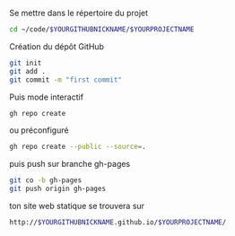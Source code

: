 Se mettre dans le répertoire du projet
```bash
cd ~/code/$YOURGITHUBNICKNAME/$YOURPROJECTNAME
```
Création du dépôt GitHub
```bash
git init
git add .
git commit -m "first commit"
```
Puis mode interactif
```bash
gh repo create
```
ou préconfiguré
```bash
gh repo create --public --source=.
```
puis push sur branche gh-pages
```bash
git co -b gh-pages
git push origin gh-pages
```
ton site web statique se trouvera sur
```bash
http://$YOURGITHUBNICKNAME.github.io/$YOURPROJECTNAME/
```

